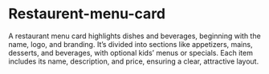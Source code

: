 # Restaurent-menu-card
A restaurant menu card highlights dishes and beverages, beginning with the name, logo, and branding. It’s divided into sections like appetizers, mains, desserts, and beverages, with optional kids’ menus or specials. Each item includes its name, description, and price, ensuring a clear, attractive layout. 
